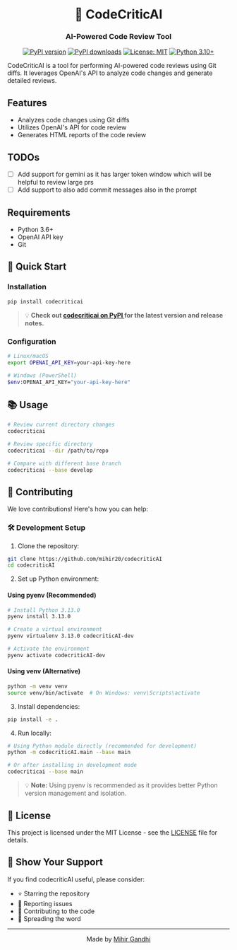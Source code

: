 <div align="center">

# 🚀 CodeCriticAI

### AI-Powered Code Review Tool

[![PyPI version](https://img.shields.io/pypi/v/codecriticai)](https://pypi.org/project/codecriticai/)
[![PyPI downloads](https://img.shields.io/pypi/dm/codecriticai)](https://pypistats.org/packages/codecriticai)
[![License: MIT](https://img.shields.io/badge/License-MIT-yellow.svg)](https://opensource.org/licenses/MIT)
[![Python 3.10+](https://img.shields.io/badge/python-3.10+-blue.svg)](https://www.python.org/downloads/)

</div>

CodeCriticAI is a tool for performing AI-powered code reviews using Git diffs. It leverages OpenAI's API to analyze code changes and generate detailed reviews.

## Features

- Analyzes code changes using Git diffs
- Utilizes OpenAI's API for code review
- Generates HTML reports of the code review

## TODOs
- [ ] Add support for gemini as it has larger token window which will be helpful to review large prs
- [ ] Add support to also add commit messages also in the prompt

## Requirements

- Python 3.6+
- OpenAI API key
- Git

## 🚀 Quick Start

### Installation

```bash
pip install codecriticai
```

> 💡 **Check out [codecriticai on PyPI ](https://pypi.org/project/codecriticai/) for the latest version and release notes.**

### Configuration

```bash
# Linux/macOS
export OPENAI_API_KEY=your-api-key-here

# Windows (PowerShell)
$env:OPENAI_API_KEY="your-api-key-here"
```

## 📚 Usage

```bash
# Review current directory changes
codecriticai

# Review specific directory
codecriticai --dir /path/to/repo

# Compare with different base branch
codecriticai --base develop
```

## 🤝 Contributing

We love contributions! Here's how you can help:

### 🛠️ Development Setup

1. Clone the repository:
```bash
git clone https://github.com/mihir20/codecriticAI
cd codecriticAI
```

2. Set up Python environment:

#### Using pyenv (Recommended)
```bash
# Install Python 3.13.0
pyenv install 3.13.0

# Create a virtual environment
pyenv virtualenv 3.13.0 codecriticAI-dev

# Activate the environment
pyenv activate codecriticAI-dev
```

#### Using venv (Alternative)
```bash
python -m venv venv
source venv/bin/activate  # On Windows: venv\Scripts\activate
```

3. Install dependencies:
```bash
pip install -e .
```

4. Run locally:
```bash
# Using Python module directly (recommended for development)
python -m codecriticAI.main --base main

# Or after installing in development mode
codecriticai --base main
```

> 💡 **Note:** Using pyenv is recommended as it provides better Python version management and isolation.

## 📝 License

This project is licensed under the MIT License - see the [LICENSE](LICENSE) file for details.

## 🌟 Show Your Support

If you find codecriticAI useful, please consider:
- ⭐ Starring the repository
- 🐛 Reporting issues
- 🤝 Contributing to the code
- 📢 Spreading the word

---

<div align="center">
Made by <a href="https://github.com/mihir20">Mihir Gandhi</a>
</div>
